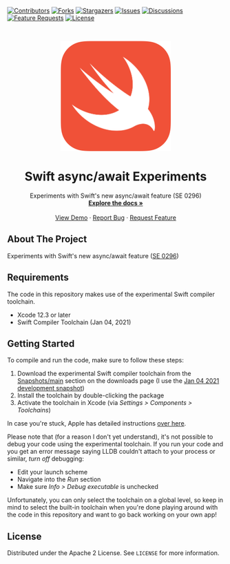 <!-- PROJECT SHIELDS -->
[![Contributors][contributors-shield]][contributors-url]
[![Forks][forks-shield]][forks-url]
[![Stargazers][stars-shield]][stars-url]
[![Issues][issues-shield]][issues-url]
[![Discussions][discussions-shield]][discussions-url]
[![Feature Requests][featurerequest-shield]][featurerequest-url]
[![License][license-shield]][license-url]

<!-- PROJECT LOGO -->
<br />
<p align="center">
  <a href="https://github.com/peterfriese/Swift-Async-Await-Experiments">
    <img src="images/swift-logo-512.png" alt="Logo" width="256" height="256">
  </a>

  <h1 align="center">Swift async/await Experiments</h1>

  <p align="center">
    Experiments with Swift's new async/await feature (SE 0296)
    <br />
    <a href="https://github.com/peterfriese/Swift-Async-Await-Experiments"><strong>Explore the docs »</strong></a>
    <br />
    <br />
    <a href="https://github.com/peterfriese/Swift-Async-Await-Experiments">View Demo</a>
    ·
    <a href="https://github.com/peterfriese/Swift-Async-Await-Experiments/issues">Report Bug</a>
    ·
    <a href="https://github.com/peterfriese/Swift-Async-Await-Experiments/issues">Request Feature</a>
  </p>
</p>


<!-- ABOUT THE PROJECT -->
## About The Project

Experiments with Swift's new async/await feature ([SE 0296](https://github.com/apple/swift-evolution/blob/main/proposals/0296-async-await.md))

## Requirements
The code in this repository makes use of the experimental Swift compiler toolchain.

* Xcode 12.3 or later
* Swift Compiler Toolchain (Jan 04, 2021)

<!-- GETTING STARTED -->
## Getting Started

To compile and run the code, make sure to follow these steps:

1. Download the experimental Swift compiler toolchain from the [Snapshots/main](https://swift.org/download/#snapshots) section on the downloads page (I use the [Jan 04 2021 development snapshot](https://swift.org/builds/development/xcode/swift-DEVELOPMENT-SNAPSHOT-2021-01-04-a/swift-DEVELOPMENT-SNAPSHOT-2021-01-04-a-osx.pkg))
2. Install the toolchain by double-clicking the package
3. Activate the toolchain in Xcode (via _Settings > Components > Toolchains_)

In case you're stuck, Apple has detailed instructions [over here](https://developer.apple.com/library/archive/documentation/ToolsLanguages/Conceptual/Xcode_Overview/AlternativeToolchains.html).

Please note that (for a reason I don't yet understand), it's not possible to debug your code using the experimental toolchain. If you run your code and you get an error message saying LLDB couldn't attach to your process or similar, _turn off_ debugging:

* Edit your launch scheme
* Navigate into the _Run_ section
* Make sure _Info > Debug executable_ is unchecked

Unfortunately, you can only select the toolchain on a global level, so keep in mind to select the built-in toolchain when you're done playing around with the code in this repository and want to go back working on your own app!

<!-- LICENSE -->
## License

Distributed under the Apache 2 License. See `LICENSE` for more information.


<!-- MARKDOWN LINKS & IMAGES -->
<!-- https://www.markdownguide.org/basic-syntax/#reference-style-links -->
[contributors-shield]: https://img.shields.io/github/contributors/peterfriese/Swift-Async-Await-Experiments.svg?style=flat-square
[contributors-url]: https://github.com/peterfriese/Swift-Async-Await-Experiments/graphs/contributors
[forks-shield]: https://img.shields.io/github/forks/peterfriese/Swift-Async-Await-Experiments.svg?style=flat-square
[forks-url]: https://github.com/peterfriese/Swift-Async-Await-Experiments/network/members
[stars-shield]: https://img.shields.io/github/stars/peterfriese/Swift-Async-Await-Experiments.svg?style=flat-square
[stars-url]: https://github.com/peterfriese/Swift-Async-Await-Experiments/stargazers
[issues-shield]: https://img.shields.io/github/issues/peterfriese/Swift-Async-Await-Experiments.svg?style=flat-square
[issues-url]: https://github.com/peterfriese/Swift-Async-Await-Experiments/issues
[license-shield]: https://img.shields.io/github/license/peterfriese/Swift-Async-Await-Experiments.svg?style=flat-square
[license-url]: https://github.com/peterfriese/Swift-Async-Await-Experiments/blob/master/LICENSE.txt

[linkedin-shield]: https://img.shields.io/badge/-LinkedIn-black.svg?style=flat-square&logo=linkedin&colorB=555
[linkedin-url]: https://www.linkedin.com/in/peterfriese
[product-screenshot]: images/screenshot.png

[swift-shield]: https://img.shields.io/badge/swift-5.4_trunk-FA7343?logo=swift&color=FA7343&style=flat-square
[swift-url]: https://swift.org

[xcode-shield]: https://img.shields.io/badge/xcode-12.5_beta-1575F9?logo=Xcode&style=flat-square
[xcode-url]: https://developer.apple.com/xcode/

[featurerequest-url]: https://github.com/peterfriese/Swift-Async-Await-Experiments/issues/new?assignees=&labels=type%3A+feature+request&template=feature_request.md
[featurerequest-shield]: https://img.shields.io/github/issues/peterfriese/Swift-Async-Await-Experiments/feature-request?logo=github&style=flat-square
[discussions-url]: https://github.com/peterfriese/Swift-Async-Await-Experiments/discussions
[discussions-shield]: https://img.shields.io/badge/discussions-brightgreen?logo=github&style=flat-square